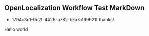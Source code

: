## OpenLocalization Workflow Test MarkDown
* 1794c3c1-0c2f-4426-a782-b6a7a169921f 
thanks!

Hello world